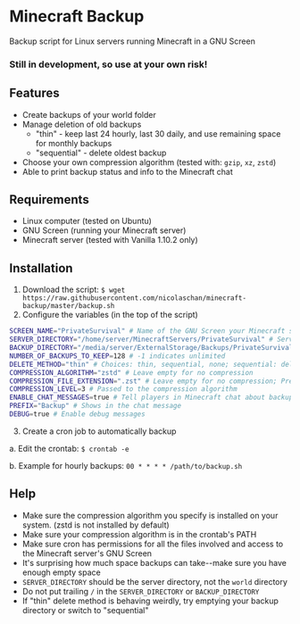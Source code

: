 # Minecraft Backup
Backup script for Linux servers running Minecraft in a GNU Screen

### Still in development, so use at your own risk!

## Features
- Create backups of your world folder
- Manage deletion of old backups
  - "thin" - keep last 24 hourly, last 30 daily, and use remaining space for monthly backups
  - "sequential" - delete oldest backup
- Choose your own compression algorithm (tested with: `gzip`, `xz`, `zstd`)
- Able to print backup status and info to the Minecraft chat

## Requirements
- Linux computer (tested on Ubuntu)
- GNU Screen (running your Minecraft server)
- Minecraft server (tested with Vanilla 1.10.2 only)

## Installation
1. Download the script: `$ wget https://raw.githubusercontent.com/nicolaschan/minecraft-backup/master/backup.sh`
2. Configure the variables (in the top of the script)

  ```bash
SCREEN_NAME="PrivateSurvival" # Name of the GNU Screen your Minecraft server is running in
SERVER_DIRECTORY="/home/server/MinecraftServers/PrivateSurvival" # Server directory, NOT the world; world is SERVER_DIRECTORY/world
BACKUP_DIRECTORY="/media/server/ExternalStorage/Backups/PrivateSurvivalBackups" # Directory to save backups in
NUMBER_OF_BACKUPS_TO_KEEP=128 # -1 indicates unlimited
DELETE_METHOD="thin" # Choices: thin, sequential, none; sequential: delete oldest; thin: keep last 24 hourly, last 30 daily, and monthly (use with 1 hr cron interval)
COMPRESSION_ALGORITHM="zstd" # Leave empty for no compression
COMPRESSION_FILE_EXTENSION=".zst" # Leave empty for no compression; Precede with a . (for example: ".gz")
COMPRESSION_LEVEL=3 # Passed to the compression algorithm
ENABLE_CHAT_MESSAGES=true # Tell players in Minecraft chat about backup status
PREFIX="Backup" # Shows in the chat message
DEBUG=true # Enable debug messages
  ```
3. Create a cron job to automatically backup

  a. Edit the crontab: `$ crontab -e`
  
  b. Example for hourly backups: `00 * * * * /path/to/backup.sh`
  
## Help
- Make sure the compression algorithm you specify is installed on your system. (zstd is not installed by default)
- Make sure your compression algorithm is in the crontab's PATH
- Make sure cron has permissions for all the files involved and access to the Minecraft server's GNU Screen
- It's surprising how much space backups can take--make sure you have enough empty space
- `SERVER_DIRECTORY` should be the server directory, not the `world` directory
- Do not put trailing `/` in the `SERVER_DIRECTORY` or `BACKUP_DIRECTORY`
- If "thin" delete method is behaving weirdly, try emptying your backup directory or switch to "sequential"
